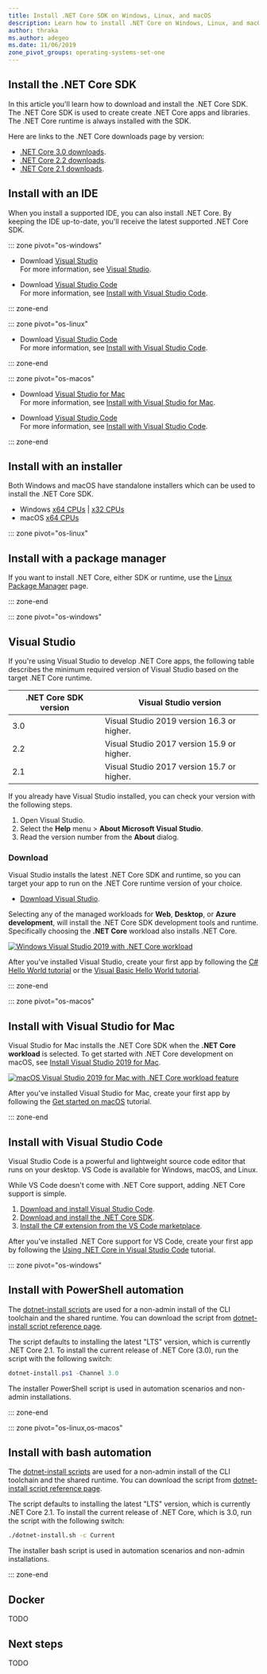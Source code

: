 ```yaml
---
title: Install .NET Core SDK on Windows, Linux, and macOS
description: Learn how to install .NET Core on Windows, Linux, and macOS. Discover the dependencies required to develop .NET Core apps.
author: thraka
ms.author: adegeo
ms.date: 11/06/2019
zone_pivot_groups: operating-systems-set-one
---
```


## Install the .NET Core SDK

In this article you'll learn how to download and install the .NET Core SDK. The .NET Core SDK is used to create create .NET Core apps and libraries. The .NET Core runtime is always installed with the SDK.

Here are links to the .NET Core downloads page by version:

- [.NET Core 3.0 downloads](https://dotnet.microsoft.com/download/dotnet-core/3.0).
- [.NET Core 2.2 downloads](https://dotnet.microsoft.com/download/dotnet-core/2.2).
- [.NET Core 2.1 downloads](https://dotnet.microsoft.com/download/dotnet-core/2.1).

## Install with an IDE

When you install a supported IDE, you can also install .NET Core. By keeping the IDE up-to-date, you'll receive the latest supported .NET Core SDK.

::: zone pivot="os-windows"

- Download [Visual Studio](https://www.visualstudio.com/downloads/?utm_medium=microsoft&utm_source=docs.microsoft.com&utm_campaign=button+cta&utm_content=download+vs2019)\
For more information, see [Visual Studio](#visual-studio).

- Download [Visual Studio Code](https://code.visualstudio.com/)\
For more information, see [Install with Visual Studio Code](#install-with-visual-studio-code).

::: zone-end

::: zone pivot="os-linux"

- Download [Visual Studio Code](https://code.visualstudio.com/)\
For more information, see [Install with Visual Studio Code](#install-with-visual-studio-code).

::: zone-end

::: zone pivot="os-macos"

- Download [Visual Studio for Mac](https://visualstudio.microsoft.com/vs/mac/?utm_medium=microsoft&utm_source=docs.microsoft.com&utm_campaign=inline+link)\
For more information, see [Install with Visual Studio for Mac](#install-with-visual-studio-for-mac).

- Download [Visual Studio Code](https://code.visualstudio.com/)\
For more information, see [Install with Visual Studio Code](#install-with-visual-studio-code).

::: zone-end

## Install with an installer

Both Windows and macOS have standalone installers which can be used to install the .NET Core SDK.

- Windows [x64 CPUs](https://dotnet.microsoft.com/download/thank-you/dotnet-sdk-3.0.100-windows-x64-installer) | [x32 CPUs](https://dotnet.microsoft.com/download/thank-you/dotnet-sdk-3.0.100-windows-x86-installer)
- macOS [x64 CPUs](https://dotnet.microsoft.com/download/thank-you/dotnet-sdk-3.0.100-macos-x64-installer)

::: zone pivot="os-linux"

## Install with a package manager

If you want to install .NET Core, either SDK or runtime, use the [Linux Package Manager](linux-package-manager-rhel7.md) page.

::: zone-end

::: zone pivot="os-windows"

## Visual Studio

If you're using Visual Studio to develop .NET Core apps, the following table describes the minimum required version of Visual Studio based on the target .NET Core runtime.

| .NET Core SDK version | Visual Studio version                      |
| --------------------- | ------------------------------------------ |
| 3.0                   | Visual Studio 2019 version 16.3 or higher. |
| 2.2                   | Visual Studio 2017 version 15.9 or higher. |
| 2.1                   | Visual Studio 2017 version 15.7 or higher. |

If you already have Visual Studio installed, you can check your version with the following steps.

01. Open Visual Studio.
01. Select the **Help** menu > **About Microsoft Visual Studio**.
01. Read the version number from the **About** dialog.

### Download

Visual Studio installs the latest .NET Core SDK and runtime, so you can target your app to run on the .NET Core runtime version of your choice.

- [Download Visual Studio](https://www.visualstudio.com/downloads/?utm_medium=microsoft&utm_source=docs.microsoft.com&utm_campaign=button+cta&utm_content=download+vs2019).

Selecting any of the managed workloads for **Web**, **Desktop**, or **Azure development**, will install the .NET Core SDK development tools and runtime. Specifically choosing the **.NET Core** workload also installs .NET Core.

[![Windows Visual Studio 2019 with .NET Core workload](media/install-sdk/windows-install-visual-studio-2019.png)](media/install-sdk/windows-install-visual-studio-2019.png#lightbox)

After you've installed Visual Studio, create your first app by following the [C# Hello World tutorial](../tutorials/with-visual-studio.md) or the [Visual Basic Hello World tutorial](../tutorials/vb-with-visual-studio.md).

::: zone-end

::: zone pivot="os-macos"

## Install with Visual Studio for Mac

Visual Studio for Mac installs the .NET Core SDK when the **.NET Core workload** is selected. To get started with .NET Core development on macOS, see [Install Visual Studio 2019 for Mac](https://docs.microsoft.com/visualstudio/mac/installation?view=vsmac-2019).

[![macOS Visual Studio 2019 for Mac with .NET Core workload feature](media/install-sdk/mac-install-selection.png)](media/install-sdk/mac-install-selection.png#lightbox)

After you've installed Visual Studio for Mac, create your first app by following the [Get started on macOS](../tutorials/using-on-mac-vs.md) tutorial.

::: zone-end

## Install with Visual Studio Code

Visual Studio Code is a powerful and lightweight source code editor that runs on your desktop. VS Code is available for Windows, macOS, and Linux.

While VS Code doesn't come with .NET Core support, adding .NET Core support is simple.

01. [Download and install Visual Studio Code](https://code.visualstudio.com/Download).
01. [Download and install the .NET Core SDK](https://dotnet.microsoft.com/download/dotnet-core/3.0).
01. [Install the C# extension from the VS Code marketplace](https://marketplace.visualstudio.com/items?itemName=ms-vscode.csharp).

After you've installed .NET Core support for VS Code, create your first app by following the [Using .NET Core in Visual Studio Code](https://code.visualstudio.com/docs/languages/dotnet) tutorial.

::: zone pivot="os-windows"

## Install with PowerShell automation

The [dotnet-install scripts](../tools/dotnet-install-script.md) are used for a non-admin install of the CLI toolchain and the shared runtime. You can download the script from [dotnet-install script reference page](../tools/dotnet-install-script.md).

The script defaults to installing the latest "LTS" version, which is currently .NET Core 2.1. To install the current release of .NET Core (3.0), run the script with the following switch:

```powershell
dotnet-install.ps1 -Channel 3.0
```

The installer PowerShell script is used in automation scenarios and non-admin installations.

::: zone-end

::: zone pivot="os-linux,os-macos"

## Install with bash automation

The [dotnet-install scripts](../tools/dotnet-install-script.md) are used for a non-admin install of the CLI toolchain and the shared runtime. You can download the script from [dotnet-install script reference page](../tools/dotnet-install-script.md).

The script defaults to installing the latest "LTS" version, which is currently .NET Core 2.1. To install the current release of .NET Core, which is 3.0, run the script with the following switch:

```bash
./dotnet-install.sh -c Current
```

The installer bash script is used in automation scenarios and non-admin installations.

::: zone-end

## Docker

TODO

## Next steps

TODO